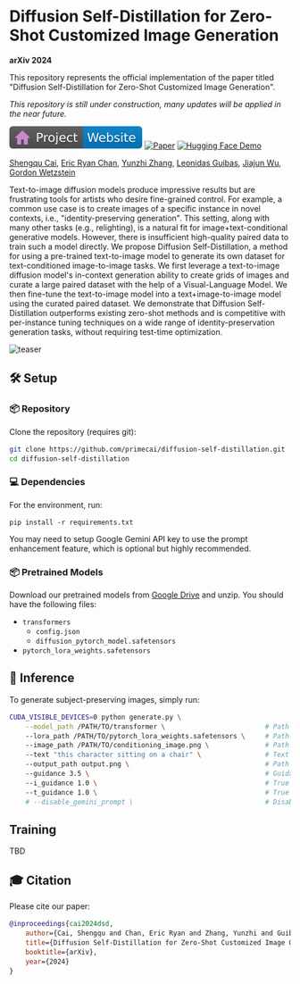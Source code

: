 # Diffusion Self-Distillation for Zero-Shot Customized Image Generation

**arXiv 2024**

This repository represents the official implementation of the paper titled "Diffusion Self-Distillation for Zero-Shot Customized Image Generation".

*This repository is still under construction, many updates will be applied in the near future.*

[![Website](docs/badge-website.svg)](https://primecai.github.io/dsd/)
[![Paper](https://img.shields.io/badge/arXiv-PDF-b31b1b)](https://arxiv.org/abs/2411.18616)
[![Hugging Face Demo](https://img.shields.io/badge/%F0%9F%A4%97%20Hugging%20Face%20-Demo-yellow)](https://huggingface.co/papers/2411.18616)

[Shengqu Cai](https://primecai.github.io/),
[Eric Ryan Chan](https://ericryanchan.github.io/about.html),
[Yunzhi Zhang](https://cs.stanford.edu/~yzzhang/),
[Leonidas Guibas](https://www.cs.stanford.edu/people/leonidas-guibas),
[Jiajun Wu](https://jiajunwu.com/),
[Gordon Wetzstein](https://stanford.edu/~gordonwz/ )

Text-to-image diffusion models produce impressive results but are frustrating tools for artists who desire fine-grained control. For example, a common use case is to create images of a specific instance in novel contexts, i.e., "identity-preserving generation". This setting, along with many other tasks (e.g., relighting), is a natural fit for image+text-conditional generative models. However, there is insufficient high-quality paired data to train such a model directly. We propose Diffusion Self-Distillation, a method for using a pre-trained text-to-image model to generate its own dataset for text-conditioned image-to-image tasks. We first leverage a text-to-image diffusion model's in-context generation ability to create grids of images and curate a large paired dataset with the help of a Visual-Language Model. We then fine-tune the text-to-image model into a text+image-to-image model using the curated paired dataset. We demonstrate that Diffusion Self-Distillation outperforms existing zero-shot methods and is competitive with per-instance tuning techniques on a wide range of identity-preservation generation tasks, without requiring test-time optimization.

![teaser](docs/teaser.jpg)


## 🛠️ Setup

### 📦 Repository

Clone the repository (requires git):

```bash
git clone https://github.com/primecai/diffusion-self-distillation.git
cd diffusion-self-distillation
```

### 💻 Dependencies
For the environment, run:

```
pip install -r requirements.txt
```
You may need to setup Google Gemini API key to use the prompt enhancement feature, which is optional but highly recommended.


### 📦 Pretrained Models
Download our pretrained models from [Google Drive](https://drive.google.com/file/d/1z6cR3PbqnrlVjXJJlk6AYxdl8z18hvtL/view?usp=sharing) and unzip. You should have the following files:
- `transformers`
    - `config.json`
    - `diffusion_pytorch_model.safetensors`
- `pytorch_lora_weights.safetensors`
<!-- 
### 🔧 Configuration
Depends on where you store the data and checkpoints, you may need to change a few things in the configuration ```yaml``` file. We marked out the important lines you may want to take a look at in our exempler configurations files. -->

## 🏃 Inference
To generate subject-preserving images, simply run:

```bash
CUDA_VISIBLE_DEVICES=0 python generate.py \
    --model_path /PATH/TO/transformer \                         # Path to the 'transformer' folder
    --lora_path /PATH/TO/pytorch_lora_weights.safetensors \     # Path to the 'pytorch_lora_weights.safetensors' file
    --image_path /PATH/TO/conditioning_image.png \              # Path to the conditioning image
    --text "this character sitting on a chair" \                # Text prompt
    --output_path output.png \                                  # Path to save the output image
    --guidance 3.5 \                                            # Guidance scale
    --i_guidance 1.0 \                                          # True image guidance scale, set to >1.0 if you want to enhance the image conditioning
    --t_guidance 1.0 \                                          # True text guidance scale, set to >1.0 if you want to enhance the text conditioning
    # --disable_gemini_prompt \                                 # Disable Gemini prompt enhancement, not recommended unless you have a very detailed prompt
```




## Training
TBD

## 🎓 Citation

Please cite our paper:

```bibtex
@inproceedings{cai2024dsd,
    author={Cai, Shengqu and Chan, Eric Ryan and Zhang, Yunzhi and Guibas, Leonidas and Wu, Jiajun and Wetzstein, Gordon.},
    title={Diffusion Self-Distillation for Zero-Shot Customized Image Generation},
    booktitle={arXiv},
    year={2024}
}       
```